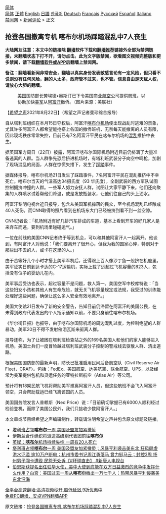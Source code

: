  <!-- 面包屑导航 --> <div class="breadcrumb"><!-- GTranslate: https://gtranslate.io/ -->  <div class="switcher notranslate">  <div class="selected">  <a href="#" onclick="return false;"> 简体</a>  </div>  <div class="option">  <a href="https://www.bannedbook.org" onclick="doGTranslate('zh-CN|zh-CN');jQuery('div.switcher div.selected a').html(jQuery(this).html());return false;" title="简体中文" class="nturl selected"> 简体</a>  <a href="https://www.bannedbook.org/zh-tw/" onclick="doGTranslate('zh-CN|zh-TW');jQuery('div.switcher div.selected a').html(jQuery(this).html());return false;" title="繁體中文" class="nturl"> 正體</a>  <a href="https://www.bannedbook.org/en/" onclick="doGTranslate('zh-CN|en');jQuery('div.switcher div.selected a').html(jQuery(this).html());return false;" title="English" class="nturl"> English</a>  <a href="https://www.bannedbook.org/ja/" onclick="doGTranslate('zh-CN|ja');jQuery('div.switcher div.selected a').html(jQuery(this).html());return false;" title="日本語" class="nturl"> 日語</a>  <a href="https://www.bannedbook.org/ko/" onclick="doGTranslate('zh-CN|ko');jQuery('div.switcher div.selected a').html(jQuery(this).html());return false;" title="한국어" class="nturl"> 한국어</a>  <a href="https://www.bannedbook.org/de/" onclick="doGTranslate('zh-CN|de');jQuery('div.switcher div.selected a').html(jQuery(this).html());return false;" title="Deutsch" class="nturl"> Deutsch</a>  <a href="https://www.bannedbook.org/fr/" onclick="doGTranslate('zh-CN|fr');jQuery('div.switcher div.selected a').html(jQuery(this).html());return false;" title="Français" class="nturl"> Français</a>  <a href="https://www.bannedbook.org/ru/" onclick="doGTranslate('zh-CN|ru');jQuery('div.switcher div.selected a').html(jQuery(this).html());return false;" title="Русский" class="nturl"> Русский</a>  <a href="https://www.bannedbook.org/es/" onclick="doGTranslate('zh-CN|es');jQuery('div.switcher div.selected a').html(jQuery(this).html());return false;" title="Español" class="nturl"> Español</a>  <a href="https://www.bannedbook.org/it/" onclick="doGTranslate('zh-CN|it');jQuery('div.switcher div.selected a').html(jQuery(this).html());return false;" title="Italiano" class="nturl"> Italiano</a>  </div>  </div>      <div class='breadcrumb-sub'><!-- Breadcrumb NavXT 6.3.0 --> <a href="https://www.bannedbook.org/" class="home">禁闻网</a> &gt; <a href="https://www.bannedbook.org/bnews/comments/" class="category">新闻评论</a> &gt; 正文</div></div><h2>抢登各国撤离专机 喀布尔机场踩踏混乱中7人丧生</h2> <p class="notice"><b>大陆网友注意：本文中的链接除 <a href="https://github.com/bannedbook/fanqiang" >翻墙</a>软件下载和<a href="https://github.com/killgcd/justmysocks/blob/master/README.md">翻墙推荐</a>链接外全部为禁网链接，未翻墙状态下打不开，请勿点击。此为文字版禁闻，欲看图文视频完整版和更多禁闻，请下载<a href="https://github.com/bannedbook/fanqiang">翻墙软件或APP</a>后翻墙上禁闻网。</p><p>备注：翻墙看新闻非常安全，翻墙以真实身份发表敏感言论有一定风险，但只看不说则没有任何风险，翻的人太多，政府管不过来，也不管。信息自由是天赋人权，请放心大胆的翻墙。</b></p>  <div class="entry"> <figure> <p><figcaption><a href="https://www.bannedbook.org/bnews/tag/%e7%be%8e%e5%9b%bd/" class="st_tag internal_tag" rel="tag" title="标签 美国 下的日志">美国</a>国防部长劳埃德•奥斯汀已下令美国商业<a href="https://www.bannedbook.org/bnews/tag/%E8%88%AA%E7%A9%BA/" class="st_tag internal_tag" rel="tag" title="标签 航空 下的日志">航空</a>公司提供航班，以协助加快<a href="https://www.bannedbook.org/bnews/tag/%e7%be%8e%e5%86%9b/" class="st_tag internal_tag" rel="tag" title="标签 美军 下的日志">美军</a>从<a href="https://www.bannedbook.org/bnews/tag/%e9%98%bf%e5%af%8c%e6%b1%97/" class="st_tag internal_tag" rel="tag" title="标签 阿富汗 下的日志">阿富汗</a>撤侨。（图片来源：美联社）</figcaption></figure> <p>【<span class='wp_keywordlink_affiliate'><a href="https://www.soundofhope.org" title="希望之声" target="_blank">希望之声</a></span>2021年8月22日】（希望之声记者斐珍综合报导）</p> <p>自从塔利班组织在本月15日夺权后，阿富汗<a href="https://www.bannedbook.org/bnews/tag/%E5%96%80%E5%B8%83%E5%B0%94/" class="st_tag internal_tag" rel="tag" title="标签 喀布尔 下的日志">喀布尔</a><a href="https://www.bannedbook.org/bnews/tag/%e6%9c%ba%e5%9c%ba/" class="st_tag internal_tag" rel="tag" title="标签 机场 下的日志">机场</a>便出现战乱时逃难的景象，尤其许多阿富汗人都希望能抢搭上各国的撤侨班机，无奈每天能撤离的人员有限，因此现场秩序常常失控，目前已有7名阿富汗平民在喀布尔机场的<a href="https://www.bannedbook.org/bnews/tag/%E6%B7%B7%E4%B9%B1/" class="st_tag internal_tag" rel="tag" title="标签 混乱 下的日志">混乱</a>推挤中丧生。</p> <p>据英国军方周日（22日）披露，阿富汗喀布尔国际机场附近目前仍挤满了大量准备逃离的人群。当人群争先恐后挤进机场时，有塔利班武装分子向空中鸣枪，加剧了现场混乱的局面，人群在惊慌失措下，发生了<a href="https://www.bannedbook.org/bnews/tag/%E8%B8%A9%E8%B8%8F/" class="st_tag internal_tag" rel="tag" title="标签 踩踏 下的日志">踩踏</a>事件。</p> <p>据媒体报导，喀布尔机场21日发生了踩踏事件，7名阿富汗平民在混乱推挤中不幸死亡。喀布尔当天的气温高达34摄氏度（93 华氏度），全副武装的西方军队试图控制拥挤冲撞的人群。一些军人努力安抚人群，试图让大家平静下来。他们还向聚集的人群喷水试着帮他们降温，或是发放瓶装水，让他们往自己的头上洒水。</p>  <p>阿富汗黎明电视台近日报导，包含从美国军机摔落的民众，至今机场混乱已经酿成40人死伤，而CNN取得的照片看到在机场东大门已经被挤到看不到一丝空隙。</p> <p>CNN记者说：「机场附近有好几排汽车排成的车道，基本上看到开车的好几家人是来弃车而逃，要到机场里碰碰运气。」</p> <p>一位在前线的美国CNN记者终于等到机会，可以和其他阿富汗人一起离开。他谈到，有阿富汗人对他说：「我们要离开了很开心，但我为我的国家心碎，特别对于那些出不去的人，或卡在这里的人。」</p> <p>由于苦等好几个小时才搭上美军军机后，还得跟上百人像沙丁鱼一般挤在机舱里。美军证实日前到达卡达的C-17运输机，实际上载了远超过飞机容量的823人，包括没有位子的婴幼儿在内。</p>  <p>美军事后受访也表示，超过容量不是问题，救人第一。美国空军中校库特说：「当这些妇女小孩和其他人有生命危险，就无关飞机容量规定或法规，我受过的训练能处理好这些问题，确保让这么多人安全有效地离开。」</p> <p>美国大使馆21日发布了新的安全警告，告知目前仍滞留在阿富汗的美国公民，在未得到政府代表发出的个人指示通知以前，不要只身前往喀布尔机场。</p> <p>《华尔街日报》也报导，由于喀布尔国际机场的周边混乱过度，为控制绝望的人群暴动，美军20日不得不发射催泪瓦斯来驱离人群。</p> <p>报导还称，为了让被困在塔利班检查站之外的169名美国人和他们的家人能够进入机场，美国士兵们一度冒险越过塔利班武装分子控制的警戒线去驱散人群、清出道路。</p>  <p>根据美国国防部的最新声明，防长已批准启用民间后备航空队（Civil Reserve Air Fleet，CRAF）。包括：FedEx、美国航空、达美航空、联合航空、UPS，以及经常为美军提供包机和货运任务的亚特拉斯航空（Atlas Air）等公司。</p> <p>预计将有18架民航飞机将帮助美军撤离阿富汗人员，但这些航班不会飞入阿富汗领空，只会帮助载运已经飞离该国的人员。</p> <p>美国国务院发言人普赖斯（Ned Price）说：「目前确切掌握已有6000人顺利经过检验登机，而除了美国公民外，我们只接收少数阿富汗人。」</p> <p>本文章或节目经希望之声编辑制作，转载请注明希望之声并包含原文标题及链接。 </p>  <ul class='op-related-articles' title='相关阅读'> <li><a href='https://www.bannedbook.org/bnews/bannedvideo/20210823/1611552.html' target='_blank'>塔利班占领<b>喀布尔</b>一周 美国及盟友加紧撤侨</a></li> <li><a href='https://www.bannedbook.org/bnews/baitai/20210823/1611518.html' target='_blank'>伊斯兰合作组织将派遣高级别代表团前往<b>喀布尔</b></a></li> <li><a href='https://www.bannedbook.org/bnews/baitai/20210823/1611514.html' target='_blank'>英媒：<b>喀布尔</b>机场持续失控 一周有20人死亡</a></li> <li><a href='https://www.bannedbook.org/bnews/bannedvideo/20210823/1611463.html' target='_blank'>塔利班占领<b>喀布尔</b>一周 美国及盟友加紧撤侨；风暴亨利袭击美东北 狂风肆虐洪水氾滥 逾10万户断电；杭州市委书记周江勇落马 曾力挺马云；封控3周 扬州男子闯卡遭殴 民怨无处诉【#环球直击】 #新唐人电视台</a></li> <li><a href='https://www.bannedbook.org/bnews/worldnews/usa/20210823/1611445.html' target='_blank'>伯恩斯获提名出任驻华大使，美中大使到底能在双方日益激烈的竞争中发挥什么作用？白宫：美国过去一周从<b>喀布尔</b>撤出一万七千人；热带风暴亨利侵袭美东北沿海</a></li> </ul> <p class="texttj"> <a href="https://github.com/bannedbook/fanqiang/wiki/V2ray%E6%9C%BA%E5%9C%BA" target="_blank">全平台高速翻墙:高清视频秒开,超低延迟,9折优惠中</a><br/> <a href="https://github.com/bannedbook/fanqiang/wiki/%E7%A6%81%E9%97%BB%E7%BD%91%E5%AE%89%E5%8D%93%E7%BF%BB%E5%A2%99%E6%96%B0%E9%97%BBAPP" target="_blank">免费PC翻墙、安卓VPN翻墙APP</a></p><p>原文链接：<a class="src_link"  href="https://www.soundofhope.org/post/537944" target="_blank">抢登各国撤离专机 喀布尔机场踩踏混乱中7人丧生</a></p><a name='sharetosocial'></a>  <div style="margin-bottom:5px;padding-bottom:5px;clear:both"> <div id="archive-pix-1" class="banner-ads"> <!-- AuctionX Display platform tag START --> <div id="26318x728x90x621x_ADSLOT2" clicktrack="%%CLICK_URL_ESC%%"></div> <!-- AuctionX Display platform tag END --> </div> <div id="archive-pix-2" class="banner-ads"> <!-- AuctionX Display platform tag START --> <div id="26315x300x250x621x_ADSLOT2" clicktrack="%%CLICK_URL_ESC%%"></div> <!-- AuctionX Display platform tag END --> </div> </div>  <div id="archive-pix-1" class="banner-ads"> <!-- AuctionX Display platform tag START --> <div id="26318x728x90x621x_ADSLOT3" clicktrack="%%CLICK_URL_ESC%%"></div> <!-- AuctionX Display platform tag END --> </div> </div><!--END ENTRY--> 
